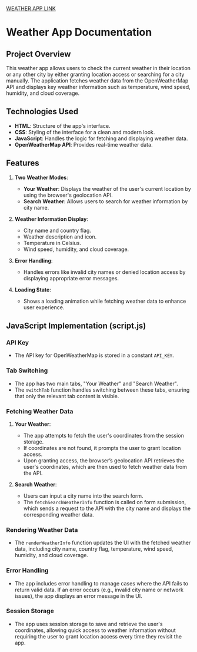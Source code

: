
 
 
<a href="https://weather-app-siddharth.netlify.app/" target="_blank">WEATHER APP LINK</a>

 
 # Weather App Documentation

## Project Overview
This weather app allows users to check the current weather in their location or any other city by either granting location access or searching for a city manually. The application fetches weather data from the OpenWeatherMap API and displays key weather information such as temperature, wind speed, humidity, and cloud coverage.

## Technologies Used
- **HTML**: Structure of the app's interface.
- **CSS**: Styling of the interface for a clean and modern look.
- **JavaScript**: Handles the logic for fetching and displaying weather data.
- **OpenWeatherMap API**: Provides real-time weather data.

## Features
1. **Two Weather Modes**:
   - **Your Weather**: Displays the weather of the user's current location by using the browser's geolocation API.
   - **Search Weather**: Allows users to search for weather information by city name.

2. **Weather Information Display**:
   - City name and country flag.
   - Weather description and icon.
   - Temperature in Celsius.
   - Wind speed, humidity, and cloud coverage.

3. **Error Handling**:
   - Handles errors like invalid city names or denied location access by displaying appropriate error messages.

4. **Loading State**:
   - Shows a loading animation while fetching weather data to enhance user experience.

## JavaScript Implementation (script.js)

### API Key
- The API key for OpenWeatherMap is stored in a constant `API_KEY`.

### Tab Switching
- The app has two main tabs, "Your Weather" and "Search Weather".
- The `switchTab` function handles switching between these tabs, ensuring that only the relevant tab content is visible.

### Fetching Weather Data
1. **Your Weather**:
   - The app attempts to fetch the user's coordinates from the session storage.
   - If coordinates are not found, it prompts the user to grant location access.
   - Upon granting access, the browser’s geolocation API retrieves the user's coordinates, which are then used to fetch weather data from the API.

2. **Search Weather**:
   - Users can input a city name into the search form.
   - The `fetchSearchWeatherInfo` function is called on form submission, which sends a request to the API with the city name and displays the corresponding weather data.

### Rendering Weather Data
- The `renderWeatherInfo` function updates the UI with the fetched weather data, including city name, country flag, temperature, wind speed, humidity, and cloud coverage.

### Error Handling
- The app includes error handling to manage cases where the API fails to return valid data. If an error occurs (e.g., invalid city name or network issues), the app displays an error message in the UI.

### Session Storage
- The app uses session storage to save and retrieve the user's coordinates, allowing quick access to weather information without requiring the user to grant location access every time they revisit the app.

